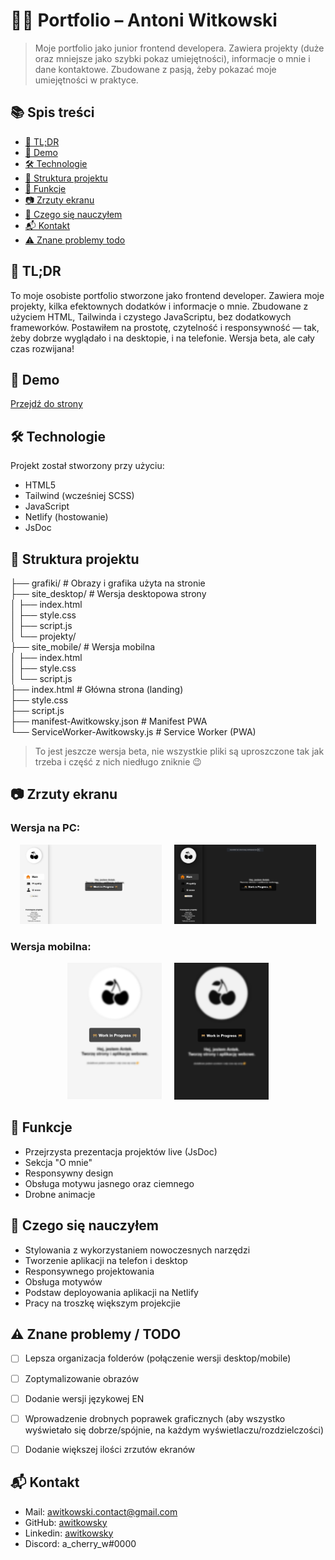# 🧑‍💻 Portfolio – Antoni Witkowski

> Moje portfolio jako junior frontend developera. Zawiera projekty (duże oraz mniejsze jako szybki pokaz umiejętności), informacje o mnie i dane kontaktowe. Zbudowane z pasją, żeby pokazać moje umiejętności w praktyce.

## 📚 Spis treści

- [🧠 TL;DR](#-tldr)
- [🔗 Demo](#-demo)
- [🛠️ Technologie](#️-technologie)
- [🧭 Struktura projektu](#-struktura-projektu)
- [📌 Funkcje](#-funkcje)
- [📷 Zrzuty ekranu](#-zrzuty-ekranu)
- [🧠 Czego się nauczyłem](#-czego-się-nauczyłem)
- [📬 Kontakt](#-kontakt)
- [⚠️ Znane problemy  todo](#️-znane-problemy--todo)


## 🧠 TL;DR

To moje osobiste portfolio stworzone jako frontend developer. Zawiera moje projekty, kilka efektownych dodatków i informacje o mnie. Zbudowane z użyciem HTML, Tailwinda i czystego JavaScriptu, bez dodatkowych frameworków. 
Postawiłem na prostotę, czytelność i responsywność — tak, żeby dobrze wyglądało i na desktopie, i na telefonie. Wersja beta, ale cały czas rozwijana!


## 🔗 Demo

[Przejdź do strony](https://awitkowsky.netlify.app/)


## 🛠️ Technologie

Projekt został stworzony przy użyciu:

- HTML5
- Tailwind (wcześniej SCSS)
- JavaScript
- Netlify (hostowanie)
- JsDoc


## 🧭 Struktura projektu

├── grafiki/ # Obrazy i grafika użyta na stronie  
├── site_desktop/ # Wersja desktopowa strony  
│ ├── index.html  
│ ├── style.css  
│ ├── script.js  
│ └── projekty/   
├── site_mobile/ # Wersja mobilna  
│ ├── index.html  
│ ├── style.css  
│ └── script.js  
├── index.html # Główna strona (landing)  
├── style.css  
├── script.js  
├── manifest-Awitkowsky.json # Manifest PWA  
└── ServiceWorker-Awitkowsky.js # Service Worker (PWA) 

> To jest jeszcze wersja beta, nie wszystkie pliki są uproszczone tak jak trzeba i część z nich niedługo zniknie 😉
  
  
## 📷 Zrzuty ekranu

### Wersja na PC:
<div align="center">
  <img src="https://github.com/awitkowsky/site/blob/main/grafiki/ss01_light.png" width="45%" />
  &nbsp;&nbsp;&nbsp;
  <img src="https://github.com/awitkowsky/site/blob/main/grafiki/ss01_dark.png" width="45%" />
</div>

### Wersja mobilna:
<div align="center">
  <img src="https://github.com/awitkowsky/site/blob/main/grafiki/ss02_light.png" width="30%" />
  &nbsp;&nbsp;&nbsp;
  <img src="https://github.com/awitkowsky/site/blob/main/grafiki/ss02_dark.png" width="30%" />
</div>


## 📌 Funkcje

- Przejrzysta prezentacja projektów live (JsDoc)
- Sekcja "O mnie"
- Responsywny design
- Obsługa motywu jasnego oraz ciemnego
- Drobne animacje


## 🧠 Czego się nauczyłem

- Stylowania z wykorzystaniem nowoczesnych narzędzi
- Tworzenie aplikacji na telefon i desktop
- Responsywnego projektowania
- Obsługa motywów
- Podstaw deployowania aplikacji na Netlify
- Pracy na troszkę większym projekcjie


## ⚠️ Znane problemy / TODO

- [ ] Lepsza organizacja folderów (połączenie wersji desktop/mobile)
- [ ] Zoptymalizowanie obrazów
- [ ] Dodanie wersji językowej EN
- [ ] Wprowadzenie drobnych poprawek graficznych (aby wszystko wyświetało się dobrze/spójnie, na każdym wyświetlaczu/rozdzielczości)
- [ ] Dodanie większej ilości zrzutów ekranów


## 📬 Kontakt

- Mail: awitkowski.contact@gmail.com
- GitHub: [awitkowsky](https://github.com/awitkowsky)
- Linkedin: [awitkowsky](https://www.linkedin.com/in/antoniwitkowski/)
- Discord: a_cherry_w#0000
